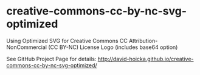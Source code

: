 # creative-commons-cc-by-nc-svg-optimized
Using Optimized SVG for Creative Commons CC Attribution-NonCommercial (CC BY-NC) License Logo (includes base64 option)

<p>See GitHub Project Page for details:  <a href="http://david-hoicka.github.io/creative-commons-cc-by-nc-svg-optimized/" title="Creative Commons Plus Optimized SVG" target="_blank">http://david-hoicka.github.io/creative-commons-cc-by-nc-svg-optimized/</a></p>
